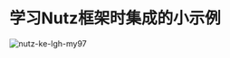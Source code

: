 # 学习Nutz框架时集成的小示例

![nutz-ke-lgh-my97](http://7xi700.com1.z0.glb.clouddn.com/nutz-ke-lgh-my97-3.png-alias)
